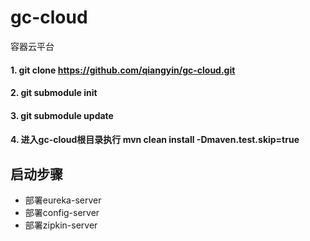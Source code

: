 # gc-cloud
容器云平台

#### 1. git clone https://github.com/qiangyin/gc-cloud.git

#### 2. git submodule init

#### 3. git submodule update

#### 4. 进入gc-cloud根目录执行 mvn clean install -Dmaven.test.skip=true
## 启动步骤
* 部署eureka-server
* 部署config-server
* 部署zipkin-server


